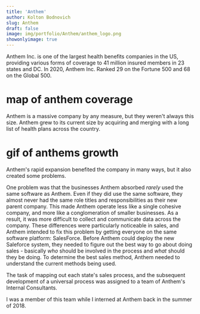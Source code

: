```yaml
---
title: 'Anthem'
author: Kolton Bodnovich
slug: Anthem
draft: false
image: img/portfolio/Anthem/anthem_logo.png
showonlyimage: true
---
```


Anthem Inc. is one of the largest health benefits companies in the US, providing various forms of coverage to 41 million insured members in 23 states and DC. In 2020, Anthem Inc. Ranked 29 on the Fortune 500 and 68 on the Global 500.

# map of anthem coverage

Anthem is a massive company by any measure, but they weren't always this size. Anthem grew to its current size by acquiring and merging with a long list of health plans across the country. 

# gif of anthems growth 

Anthem's rapid expansion benefited the company in many ways, but it also created some problems. 

One problem was that the businesses Anthem absorbed *rarely* used the same software as Anthem. Even if they did use the same software, they almost never had the same role titles and responsibilities as their new parent company. This made Anthem operate less like a single cohesive company, and more like a conglomeration of smaller businesses. As a result, it was more difficult to collect and communicate data across the company. These differences were particularly noticeable in sales, and Anthem intended to fix this problem by getting everyone on the same software platform: SalesForce. Before Anthem could deploy the new Saleforce system, they needed to figure out the best way to go about doing sales - basically *who* should be involved in the process and *what* should they be doing. To determine the best sales method, Anthem needed to understand the current methods being used. 

The task of mapping out each state's sales process, and the subsequent development of a universal process was assigned to a team of Anthem's Internal Consultants. 

I was a member of this team while I interned at Anthem back in the summer of 2018. 
